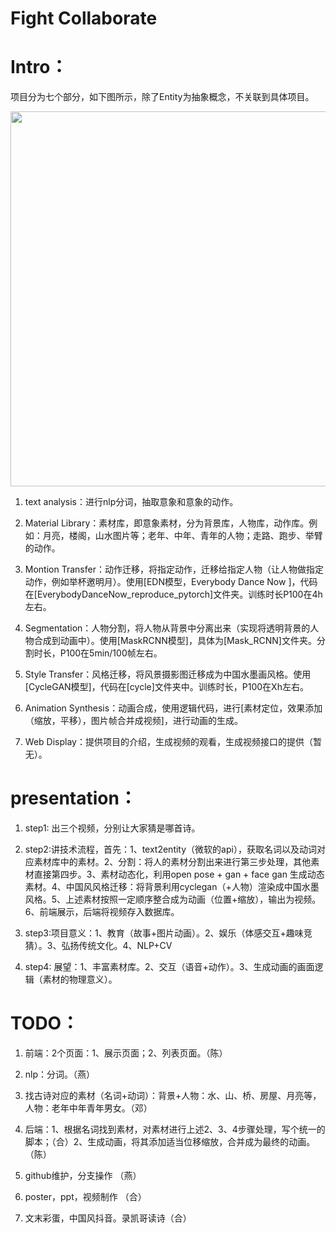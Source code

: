 # Fight Collaborate

# Intro：

项目分为七个部分，如下图所示，除了Entity为抽象概念，不关联到具体项目。

<img src="https://ws4.sinaimg.cn/large/006tNc79ly1fzk8q1ku73j31xs0ksq5a.jpg" width = "600px"/>


1. text analysis：进行nlp分词，抽取意象和意象的动作。

1. Material Library：素材库，即意象素材，分为背景库，人物库，动作库。例如：月亮，楼阁，山水图片等；老年、中年、青年的人物；走路、跑步、举臂的动作。

1. Montion Transfer：动作迁移，将指定动作，迁移给指定人物（让人物做指定动作，例如举杯邀明月）。使用[EDN模型，Everybody Dance Now
]，代码在[EverybodyDanceNow_reproduce_pytorch]文件夹。训练时长P100在4h左右。

1. Segmentation：人物分割，将人物从背景中分离出来（实现将透明背景的人物合成到动画中）。使用[MaskRCNN模型]，具体为[Mask_RCNN]文件夹。分割时长，P100在5min/100帧左右。

1. Style Transfer：风格迁移，将风景摄影图迁移成为中国水墨画风格。使用[CycleGAN模型]，代码在[cycle]文件夹中。训练时长，P100在Xh左右。

1. Animation Synthesis：动画合成，使用逻辑代码，进行[素材定位，效果添加（缩放，平移），图片帧合并成视频]，进行动画的生成。

1. Web Display：提供项目的介绍，生成视频的观看，生成视频接口的提供（暂无）。


# presentation：

1. step1: 出三个视频，分别让大家猜是哪首诗。

1. step2:讲技术流程，首先：1、text2entity（微软的api），获取名词以及动词对应素材库中的素材。2、分割：将人的素材分割出来进行第三步处理，其他素材直接第四步。3、素材动态化，利用open pose + gan + face gan 生成动态素材。4、中国风风格迁移：将背景利用cyclegan（+人物）渲染成中国水墨风格。5、上述素材按照一定顺序整合成为动画（位置+缩放），输出为视频。6、前端展示，后端将视频存入数据库。

1. step3:项目意义：1、教育（故事+图片动画）。2、娱乐（体感交互+趣味竞猜）。3、弘扬传统文化。4、NLP+CV

1. step4: 展望：1、丰富素材库。2、交互（语音+动作）。3、生成动画的画面逻辑（素材的物理意义）。

# TODO：

1. 前端：2个页面：1、展示页面；2、列表页面。（陈）

1. nlp：分词。（燕）

1. 找古诗对应的素材（名词+动词）：背景+人物：水、山、桥、房屋、月亮等，人物：老年中年青年男女。（邓）

1. 后端：1、根据名词找到素材，对素材进行上述2、3、4步骤处理，写个统一的脚本；（合）2、生成动画，将其添加适当位移缩放，合并成为最终的动画。（陈）

1. github维护，分支操作 （燕）

1. poster，ppt，视频制作 （合）

1. 文末彩蛋，中国风抖音。录凯哥读诗（合）

